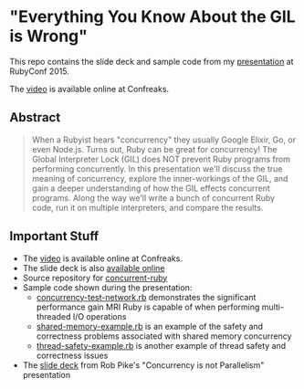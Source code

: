 # "Everything You Know About the GIL is Wrong"

This repo contains the slide deck and sample code from my [presentation](http://rubyconf.org/program#prop_1543) at RubyConf 2015.

The [video](http://confreaks.tv/videos/rubyconf2015-everything-you-know-about-the-gil-is-wrong) is available online at Confreaks.

## Abstract

> When a Rubyist hears "concurrency" they usually Google Elixir, Go, or even Node.js. Turns out, Ruby can be great for concurrency! The Global Interpreter Lock (GIL) does NOT prevent Ruby programs from performing concurrently. In this presentation we'll discuss the true meaning of concurrency, explore the inner-workings of the GIL, and gain a deeper understanding of how the GIL effects concurrent programs. Along the way we'll write a bunch of concurrent Ruby code, run it on multiple interpreters, and compare the results.

## Important Stuff

* The [video](http://confreaks.tv/videos/rubyconf2015-everything-you-know-about-the-gil-is-wrong) is available online at Confreaks.
* The slide deck is also [available online](http://www.slideshare.net/JerryDAntonio/everything-you-know-about-the-gil-is-wrong)
* Source repository for [concurrent-ruby](https://github.com/ruby-concurrency/concurrent-ruby)
* Sample code shown during the presentation:
  - [concurrency-test-network.rb](blob/master/examples/concurrency-test-network.rb) demonstrates the significant performance gain MRI Ruby is capable of when performing multi-threaded I/O operations
  - [shared-memory-example.rb](blob/master/examples/shared-memory-example.rb) is an example of the safety and correctness problems associated with shared memory concurrency
  - [thread-safety-example.rb](blob/master/examples/thread-safety-example.rb) is another example of thread safety and correctness issues
* The [slide deck](https://talks.golang.org/2012/waza.slide#1) from Rob Pike's "Concurrency is not Parallelism" presentation
